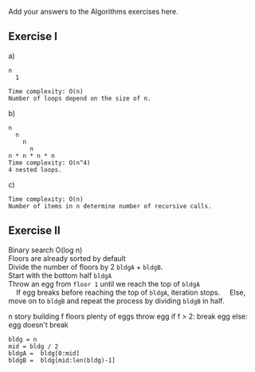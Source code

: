 Add your answers to the Algorithms exercises here.

## Exercise I

a)

```
n
  1

Time complexity: O(n)
Number of loops depend on the size of n.
```

b)

```
n
  n
    n
      n
n * n * n * n
Time complexity: O(n^4)
4 nested loops.
```

c)

```
Time complexity: O(n)
Number of items in n determine number of recursive calls.
```

## Exercise II

Binary search O(log n)<br />
Floors are already sorted by default<br />
Divide the number of floors by 2 `bldgA` + `bldgB`. <br />
Start with the bottom half `bldgA` <br />
Throw an egg from `floor 1` until we reach the top of `bldgA` <br />
&nbsp;&nbsp;&nbsp;&nbsp;If egg breaks before reaching the top of `bldgA`, iteration stops.
&nbsp;&nbsp;&nbsp;&nbsp;Else, move on to `bldgB` and repeat the process by dividing `bldgB` in half.

n story building
f floors
plenty of eggs
throw egg
if f > 2:
break egg
else:
egg doesn't break

```
bldg = n
mid = bldg / 2
bldgA =  bldg[0:mid]
bldgB =  bldg[mid:len(bldg)-1]
```
